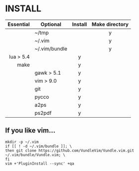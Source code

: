 # INSTALL


|Essential      | Optional  | Install   | Make directory  |
|--------------:|-----------|:----------:|:--------------:|
|               | ~/tmp     |            |  y             |
|               | ~/.vim    |            |  y             |
|               | ~/.vim/bundle |        |  y             |
| lua > 5.4     |           | y ||
| make          |           | y ||
|               | gawk > 5.1| y ||
|               | vim > 9.0 | y ||
|               | git       | y || 
|               | pycco     | y ||
|               | a2ps      | y ||
|               | ps2pdf    | y ||

## If you like vim...

```
mkdir -p ~/.vim
if [[ ! -d ~/.vim/bundle ]]; \
then git clone https://github.com/VundleVim/Vundle.vim.git ~/.vim/bundle/Vundle.vim; \
fi
vim +'PluginInstall --sync' +qa
```


